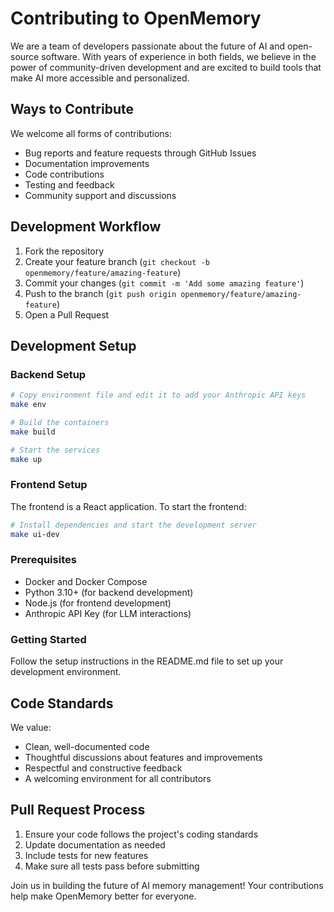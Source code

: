 # Contributing to OpenMemory

We are a team of developers passionate about the future of AI and open-source software. With years of experience in both fields, we believe in the power of community-driven development and are excited to build tools that make AI more accessible and personalized.

## Ways to Contribute

We welcome all forms of contributions:
- Bug reports and feature requests through GitHub Issues
- Documentation improvements
- Code contributions
- Testing and feedback
- Community support and discussions

## Development Workflow

1. Fork the repository
2. Create your feature branch (`git checkout -b openmemory/feature/amazing-feature`)
3. Commit your changes (`git commit -m 'Add some amazing feature'`)
4. Push to the branch (`git push origin openmemory/feature/amazing-feature`)
5. Open a Pull Request

## Development Setup

### Backend Setup

```bash
# Copy environment file and edit it to add your Anthropic API keys
make env

# Build the containers
make build

# Start the services
make up
```

### Frontend Setup

The frontend is a React application. To start the frontend:

```bash
# Install dependencies and start the development server
make ui-dev
```

### Prerequisites
- Docker and Docker Compose
- Python 3.10+ (for backend development)
- Node.js (for frontend development)
- Anthropic API Key (for LLM interactions)

### Getting Started
Follow the setup instructions in the README.md file to set up your development environment.

## Code Standards

We value:
- Clean, well-documented code
- Thoughtful discussions about features and improvements
- Respectful and constructive feedback
- A welcoming environment for all contributors

## Pull Request Process

1. Ensure your code follows the project's coding standards
2. Update documentation as needed
3. Include tests for new features
4. Make sure all tests pass before submitting

Join us in building the future of AI memory management! Your contributions help make OpenMemory better for everyone.
